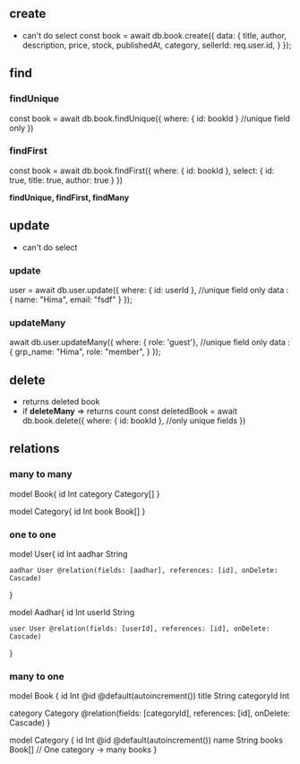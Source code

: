 
## create

- can't do select
const book = await db.book.create({
        data: {
            title,
            author,
            description,
            price,
            stock,
            publishedAt,
            category,
            sellerId: req.user.id,
        }
    });


## find

### findUnique
const book = await db.book.findUnique({
        where: { id: bookId }  //unique field only
    })

### findFirst
const book = await db.book.findFirst({
        where: { id: bookId },
        select: {
            id: true,
            title: true,
            author: true
         }
    })

**findUnique, findFirst, findMany**

## update
- can't do select 

### update
user = await db.user.update({
    where: { id: userId },  //unique field only
    data : {
        name: "Hima",
        email: "fsdf"
    }
});


### updateMany
await db.user.updateMany({
    where: { role: 'guest'},  //unique field only
    data : {
        grp_name: "Hima",
        role: "member",
    }
});



## delete
- returns deleted book
- if **deleteMany** => returns count
const deletedBook = await db.book.delete({
        where: { id: bookId }, //only unique fields
    })



## relations

### many to many

model Book{
    id Int
    category Category[]
}

model Category{
    id Int
    book Book[]
}


### one to one
model User{
    id Int
    aadhar String

    aadhar User @relation(fields: [aadhar], references: [id], onDelete: Cascade)
}

model Aadhar{
    id Int
    userId String

    user User @relation(fields: [userId], references: [id], onDelete: Cascade)
}


### many to one

model Book {
  id          Int      @id @default(autoincrement())
  title       String
  categoryId  Int
  
  category    Category @relation(fields: [categoryId], references: [id], onDelete: Cascade)
}

model Category {
  id    Int    @id @default(autoincrement())
  name  String
  books Book[] // One category → many books
}